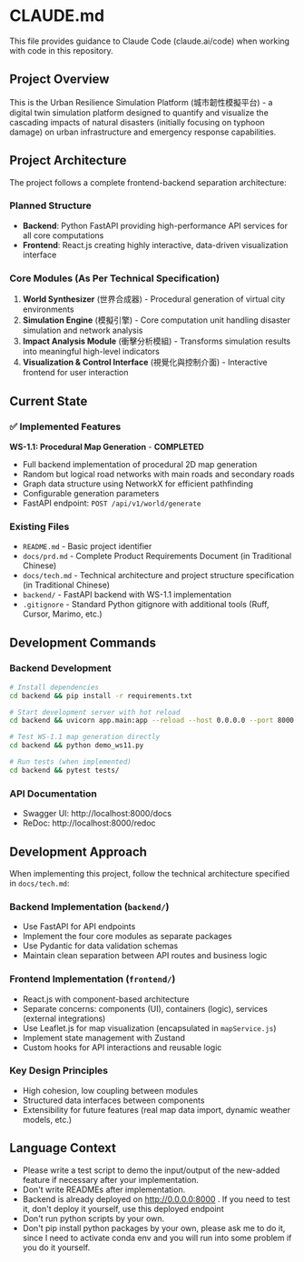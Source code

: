 # CLAUDE.md

This file provides guidance to Claude Code (claude.ai/code) when working with code in this repository.

## Project Overview

This is the Urban Resilience Simulation Platform (城市韌性模擬平台) - a digital twin simulation platform designed to quantify and visualize the cascading impacts of natural disasters (initially focusing on typhoon damage) on urban infrastructure and emergency response capabilities.

## Project Architecture

The project follows a complete frontend-backend separation architecture:

### Planned Structure
- **Backend**: Python FastAPI providing high-performance API services for all core computations
- **Frontend**: React.js creating highly interactive, data-driven visualization interface

### Core Modules (As Per Technical Specification)
1. **World Synthesizer** (世界合成器) - Procedural generation of virtual city environments
2. **Simulation Engine** (模擬引擎) - Core computation unit handling disaster simulation and network analysis  
3. **Impact Analysis Module** (衝擊分析模組) - Transforms simulation results into meaningful high-level indicators
4. **Visualization & Control Interface** (視覺化與控制介面) - Interactive frontend for user interaction

## Current State

### ✅ Implemented Features

**WS-1.1: Procedural Map Generation** - **COMPLETED**
- Full backend implementation of procedural 2D map generation
- Random but logical road networks with main roads and secondary roads
- Graph data structure using NetworkX for efficient pathfinding
- Configurable generation parameters
- FastAPI endpoint: `POST /api/v1/world/generate`

### Existing Files
- `README.md` - Basic project identifier
- `docs/prd.md` - Complete Product Requirements Document (in Traditional Chinese)
- `docs/tech.md` - Technical architecture and project structure specification (in Traditional Chinese)
- `backend/` - FastAPI backend with WS-1.1 implementation
- `.gitignore` - Standard Python gitignore with additional tools (Ruff, Cursor, Marimo, etc.)

## Development Commands

### Backend Development

```bash
# Install dependencies
cd backend && pip install -r requirements.txt

# Start development server with hot reload
cd backend && uvicorn app.main:app --reload --host 0.0.0.0 --port 8000

# Test WS-1.1 map generation directly
cd backend && python demo_ws11.py

# Run tests (when implemented)
cd backend && pytest tests/
```

### API Documentation
- Swagger UI: http://localhost:8000/docs
- ReDoc: http://localhost:8000/redoc

## Development Approach

When implementing this project, follow the technical architecture specified in `docs/tech.md`:

### Backend Implementation (`backend/`)
- Use FastAPI for API endpoints
- Implement the four core modules as separate packages
- Use Pydantic for data validation schemas
- Maintain clean separation between API routes and business logic

### Frontend Implementation (`frontend/`)
- React.js with component-based architecture
- Separate concerns: components (UI), containers (logic), services (external integrations)  
- Use Leaflet.js for map visualization (encapsulated in `mapService.js`)
- Implement state management with Zustand
- Custom hooks for API interactions and reusable logic

### Key Design Principles
- High cohesion, low coupling between modules
- Structured data interfaces between components
- Extensibility for future features (real map data import, dynamic weather models, etc.)

## Language Context
- Please write a test script to demo the input/output of the new-added feature if necessary after your implementation.
- Don't write READMEs after implementation.
- Backend is already deployed on http://0.0.0.0:8000 . If you need to test it, don't deploy it yourself, use this deployed endpoint
- Don't run python scripts by your own.
- Don't pip install python packages by your own, please ask me to do it, since I need to activate conda env and you will run into some problem if you do it yourself.
